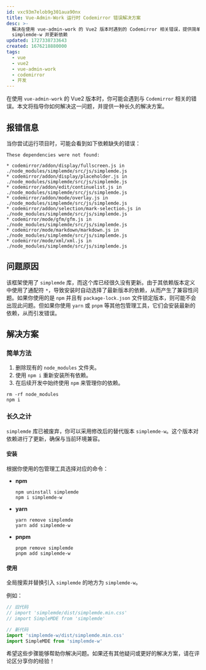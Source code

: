 ```yaml
---
id: vxc93m7elob9g301aua90nx
title: Vue-Admin-Work 运行时 Codemirror 错误解决方案
desc: >-
  解决在使用 vue-admin-work 的 Vue2 版本时遇到的 Codemirror 相关错误，提供简单方法和长久之计，包括使用替代库
  simplemde-w 并更新依赖
updated: 1727338733643
created: 1676218880000
tags:
  - vue
  - vue2
  - vue-admin-work
  - codemirror
  - 开发
---
```

在使用 `vue-admin-work` 的 Vue2 版本时，你可能会遇到与 `Codemirror` 相关的错误。本文将指导你如何解决这一问题，并提供一种长久的解决方案。

## 报错信息
当你尝试运行项目时，可能会看到如下依赖缺失的错误：

```
These dependencies were not found:

* codemirror/addon/display/fullscreen.js in ./node_modules/simplemde/src/js/simplemde.js
* codemirror/addon/display/placeholder.js in ./node_modules/simplemde/src/js/simplemde.js
* codemirror/addon/edit/continuelist.js in ./node_modules/simplemde/src/js/simplemde.js
* codemirror/addon/mode/overlay.js in ./node_modules/simplemde/src/js/simplemde.js
* codemirror/addon/selection/mark-selection.js in ./node_modules/simplemde/src/js/simplemde.js
* codemirror/mode/gfm/gfm.js in ./node_modules/simplemde/src/js/simplemde.js
* codemirror/mode/markdown/markdown.js in ./node_modules/simplemde/src/js/simplemde.js
* codemirror/mode/xml/xml.js in ./node_modules/simplemde/src/js/simplemde.js
```

## 问题原因
该框架使用了 `simplemde` 库，而这个库已经很久没有更新。由于其依赖版本定义中使用了通配符 `*`，导致安装时自动选择了最新版本的依赖，从而产生了兼容性问题。如果你使用的是 `npm` 并且有 `package-lock.json` 文件锁定版本，则可能不会出现此问题。但如果你使用 `yarn` 或 `pnpm` 等其他包管理工具，它们会安装最新的依赖，从而引发错误。

## 解决方案

### 简单方法
1. 删除现有的 `node_modules` 文件夹。
2. 使用 `npm i` 重新安装所有依赖。
3. 在后续开发中始终使用 `npm` 来管理你的依赖。

```shell
rm -rf node_modules
npm i
```

### 长久之计
`simplemde` 库已被废弃，你可以采用修改后的替代版本 `simplemde-w`。这个版本对依赖进行了更新，确保与当前环境兼容。

#### 安装
根据你使用的包管理工具选择对应的命令：

- **npm**
  ```shell
  npm uninstall simplemde
  npm i simplemde-w
  ```

- **yarn**
  ```shell
  yarn remove simplemde
  yarn add simplemde-w
  ```

- **pnpm**
  ```shell
  pnpm remove simplemde
  pnpm add simplemde-w
  ```

#### 使用
全局搜索并替换引入 `simplemde` 的地方为 `simplemde-w`。

例如：
```javascript
// 旧代码
// import 'simplemde/dist/simplemde.min.css'
// import SimpleMDE from 'simplemde'

// 新代码
import 'simplemde-w/dist/simplemde.min.css'
import SimpleMDE from 'simplemde-w'
```

希望这些步骤能够帮助你解决问题。如果还有其他疑问或更好的解决方案，请在评论区分享你的经验！